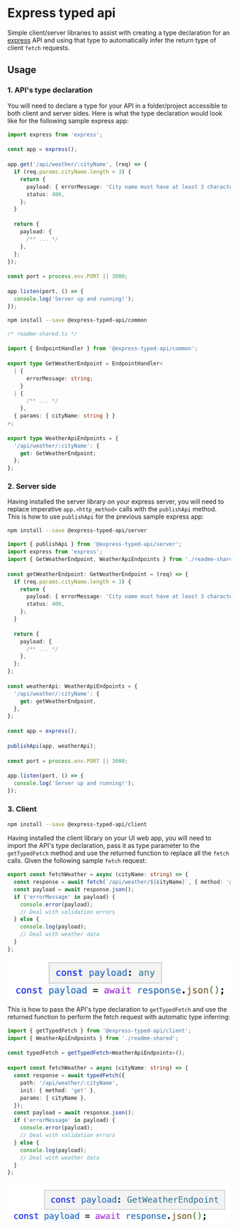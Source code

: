 # Express typed api

Simple client/server libraries to assist with creating a type declaration for an [express](https://expressjs.com/) API and using that type to automatically infer the return type of client `fetch` requests.

## Usage

### 1. API's type declaration

You will need to declare a type for your API in a folder/project accessible to both client and server sides. Here is what the type declaration would look like for the following sample express app:

```typescript
import express from 'express';

const app = express();

app.get('/api/weather/:cityName', (req) => {
  if (req.params.cityName.length < 3) {
    return {
      payload: { errorMessage: 'City name must have at least 3 characters' },
      status: 400,
    };
  }

  return {
    payload: {
      /** ... */
    },
  };
});

const port = process.env.PORT || 3000;

app.listen(port, () => {
  console.log('Server up and running!');
});
```

```bash
npm install --save @express-typed-api/common
```

```typescript
/* readme-shared.ts */

import { EndpointHandler } from '@express-typed-api/common';

export type GetWeatherEndpoint = EndpointHandler<
  | {
      errorMessage: string;
    }
  | {
      /** ... */
    },
  { params: { cityName: string } }
>;

export type WeatherApiEndpoints = {
  '/api/weather/:cityName': {
    get: GetWeatherEndpoint;
  };
};
```

### 2. Server side

Having installed the server library on your express server, you will need to replace imperative `app.<http_method>` calls with the `publishApi` method. This is how to use `publishApi` for the previous sample express app:

```bash
npm install --save @express-typed-api/server
```

```typescript
import { publishApi } from '@express-typed-api/server';
import express from 'express';
import { GetWeatherEndpoint, WeatherApiEndpoints } from './readme-shared';

const getWeatherEndpoint: GetWeatherEndpoint = (req) => {
  if (req.params.cityName.length < 3) {
    return {
      payload: { errorMessage: 'City name must have at least 3 characters' },
      status: 400,
    };
  }

  return {
    payload: {
      /** ... */
    },
  };
};

const weatherApi: WeatherApiEndpoints = {
  '/api/weather/:cityName': {
    get: getWeatherEndpoint,
  },
};

const app = express();

publishApi(app, weatherApi);

const port = process.env.PORT || 3000;

app.listen(port, () => {
  console.log('Server up and running!');
});
```

### 3. Client

```bash
npm install --save @express-typed-api/client
```

Having installed the client library on your UI web app, you will need to import the API's type declaration, pass it as type parameter to the `getTypedFetch` method and use the returned function to replace all the `fetch` calls. Given the following sample `fetch` request:

```typescript
export const fetchWeather = async (cityName: string) => {
  const response = await fetch(`/api/weather/${cityName}`, { method: 'get' });
  const payload = await response.json();
  if ('errorMessage' in payload) {
    console.error(payload);
    // Deal with validation errors
  } else {
    console.log(payload);
    // Deal with weather data
  }
};
```

![](/readme/fetch-any-return-type.png)

This is how to pass the API's type declaration to `getTypedFetch` and use the returned function to perform the fetch request with automatic type inferring:

```typescript
import { getTypedFetch } from '@express-typed-api/client';
import { WeatherApiEndpoints } from './readme-shared';

const typedFetch = getTypedFetch<WeatherApiEndpoints>();

export const fetchWeather = async (cityName: string) => {
  const response = await typedFetch({
    path: '/api/weather/:cityName',
    init: { method: 'get' },
    params: { cityName },
  });
  const payload = await response.json();
  if ('errorMessage' in payload) {
    console.error(payload);
    // Deal with validation errors
  } else {
    console.log(payload);
    // Deal with weather data
  }
};
```

![](/readme/fetch-inferred-return-type.png)
